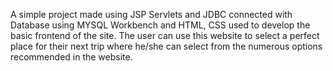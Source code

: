 A simple project made using JSP Servlets and JDBC connected with Database using MYSQL Workbench and HTML, CSS used to develop the basic frontend of the site.
The user can use this website to select a perfect place for their next trip where he/she can select from the numerous options recommended in the website.
